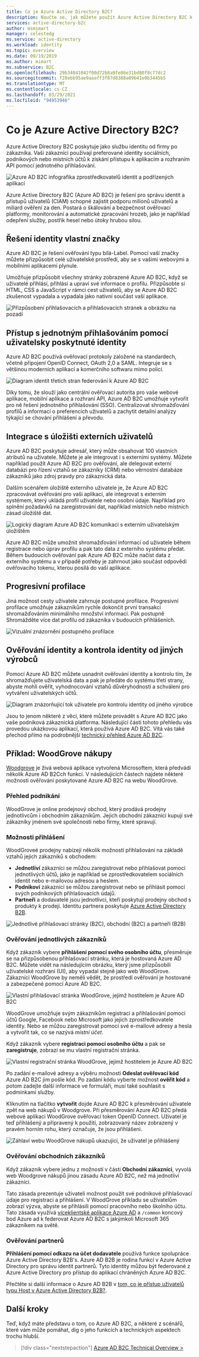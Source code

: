 ```yaml
---
title: Co je Azure Active Directory B2C?
description: Naučte se, jak můžete použít Azure Active Directory B2C k podpoře externích identit ve vašich aplikacích, včetně sociálního přihlášení s Facebooku, Google a dalšími poskytovateli identity.
services: active-directory-b2c
author: msmimart
manager: celestedg
ms.service: active-directory
ms.workload: identity
ms.topic: overview
ms.date: 09/19/2019
ms.author: mimart
ms.subservice: B2C
ms.openlocfilehash: 29b34041042f00d72b8a9fe86e31bd80f8c77dc2
ms.sourcegitcommit: f28ebb95ae9aaaff3f87d8388a09b41e0b3445b5
ms.translationtype: MT
ms.contentlocale: cs-CZ
ms.lasthandoff: 03/29/2021
ms.locfileid: "94953946"
---
```

# <a name="what-is-azure-active-directory-b2c"></a>Co je Azure Active Directory B2C?

Azure Active Directory B2C poskytuje jako službu identitu od firmy po zákazníka. Vaši zákazníci používají preferované identity sociálních, podnikových nebo místních účtů k získání přístupu k aplikacím a rozhraním API pomocí jednotného přihlašování.

![Azure AD B2C infografika zprostředkovatelů identit a podřízených aplikací](./media/overview/azureadb2c-overview.png)

Azure Active Directory B2C (Azure AD B2C) je řešení pro správu identit a přístupů uživatelů (CIAM) schopné zajistit podporu milionů uživatelů a miliard ověření za den. Postará o škálování a bezpečnost ověřovací platformy, monitorování a automatické zpracování hrozeb, jako je například odepření služby, postřik hesel nebo útoky hrubou silou.

## <a name="custom-branded-identity-solution"></a>Řešení identity vlastní značky

Azure AD B2C je řešení ověřování typu bílá-Label. Pomocí vaší značky můžete přizpůsobit celé uživatelské prostředí, aby se s vašimi webovými a mobilními aplikacemi plynule.

Umožňuje přizpůsobit všechny stránky zobrazené Azure AD B2C, když se uživatelé přihlásí, přihlásí a upraví své informace o profilu. Přizpůsobte si HTML, CSS a JavaScript v rámci cest uživatelů, aby se Azure AD B2C zkušenost vypadala a vypadala jako nativní součást vaší aplikace.

![Přizpůsobení přihlašovacích a přihlašovacích stránek a obrázku na pozadí](./media/overview/sign-in-small.png)

## <a name="single-sign-on-access-with-a-user-provided-identity"></a>Přístup s jednotným přihlašováním pomocí uživatelsky poskytnuté identity

Azure AD B2C používá ověřovací protokoly založené na standardech, včetně připojení OpenID Connect, OAuth 2,0 a SAML. Integruje se s většinou moderních aplikací a komerčního softwaru mimo polici.

![Diagram identit třetích stran federování k Azure AD B2C](./media/overview/scenario-singlesignon.png)

Díky tomu, že slouží jako centrální ověřovací autorita pro vaše webové aplikace, mobilní aplikace a rozhraní API, Azure AD B2C umožňuje vytvořit pro ně řešení jednotného přihlašování (SSO). Centralizovat shromažďování profilů a informací o preferencích uživatelů a zachytit detailní analýzy týkající se chování přihlášení a převodu.

## <a name="integrate-with-external-user-stores"></a>Integrace s úložišti externích uživatelů

Azure AD B2C poskytuje adresář, který může obsahovat 100 vlastních atributů na uživatele. Můžete je ale integrovat i s externími systémy. Můžete například použít Azure AD B2C pro ověřování, ale delegovat externí databázi pro řízení vztahů se zákazníky (CRM) nebo věrnostní databáze zákazníků jako zdroj pravdy pro zákaznická data.

Dalším scénářem úložiště externího uživatele je, že Azure AD B2C zpracovávat ověřování pro vaši aplikaci, ale integrovat s externím systémem, který ukládá profil uživatele nebo osobní údaje. Například pro splnění požadavků na zaregistrování dat, například místních nebo místních zásad úložiště dat.

![Logický diagram Azure AD B2C komunikaci s externím uživatelským úložištěm](./media/overview/scenario-remoteprofile.png)

Azure AD B2C může umožnit shromažďování informací od uživatele během registrace nebo úprav profilu a pak tato data z externího systému předat. Během budoucích ověřování pak Azure AD B2C může načíst data z externího systému a v případě potřeby je zahrnout jako součást odpovědi ověřovacího tokenu, kterou posílá do vaší aplikace.

## <a name="progressive-profiling"></a>Progresivní profilace

Jiná možnost cesty uživatele zahrnuje postupné profilace. Progresivní profilace umožňuje zákazníkům rychle dokončit první transakci shromažďováním minimálního množství informací. Pak postupně Shromážděte více dat profilu od zákazníka v budoucích přihlášeních.

![Vizuální znázornění postupného profilace](./media/overview/scenario-progressive.png)

## <a name="third-party-identity-verification-and-proofing"></a>Ověřování identity a kontrola identity od jiných výrobců

Pomocí Azure AD B2C můžete usnadnit ověřování identity a kontrolu tím, že shromažďujete uživatelská data a pak je předáte do systému třetí strany, abyste mohli ověřit, vyhodnocování vztahů důvěryhodnosti a schválení pro vytváření uživatelských účtů.

![Diagram znázorňující tok uživatele pro kontrolu identity od jiného výrobce](./media/overview/scenario-idproofing.png)

Jsou to jenom některé z věcí, které můžete provádět s Azure AD B2C jako vaše podniková zákaznická platforma. Následující části tohoto přehledu vás provedou ukázkovou aplikací, která používá Azure AD B2C. Vítá vás také přechod přímo na podrobnější [technický přehled Azure AD B2C](technical-overview.md).

## <a name="example-woodgrove-groceries"></a>Příklad: WoodGrove nákupy

[Woodgrove][woodgrove] je živá webová aplikace vytvořená Microsoftem, která předvádí několik Azure AD B2Cch funkcí. V následujících částech najdete některé možnosti ověřování poskytované Azure AD B2C na webu WoodGrove.

### <a name="business-overview"></a>Přehled podnikání

WoodGrove je online prodejnový obchod, který prodává prodejny jednotlivcům i obchodním zákazníkům. Jejich obchodní zákazníci kupují své zákazníky jménem své společnosti nebo firmy, které spravují.

### <a name="sign-in-options"></a>Možnosti přihlášení

WoodGroveé prodejny nabízejí několik možností přihlašování na základě vztahů jejich zákazníků s obchodem:

* **Jednotliví** zákazníci se můžou zaregistrovat nebo přihlašovat pomocí jednotlivých účtů, jako je například se zprostředkovatelem sociálních identit nebo e-mailovou adresou a heslem.
* **Podnikoví** zákazníci se můžou zaregistrovat nebo se přihlásit pomocí svých podnikových přihlašovacích údajů.
* **Partneři** a dodavatelé jsou jednotlivci, kteří poskytují prodejny obchod s produkty k prodeji. Identitu partnera poskytuje [Azure Active Directory B2B](../active-directory/external-identities/what-is-b2b.md).

![Jednotlivé přihlašovací stránky (B2C), obchodní (B2C) a partneři (B2B)](./media/overview/woodgrove-overview.png)

### <a name="authenticate-individual-customers"></a>Ověřování jednotlivých zákazníků

Když zákazník vybere **přihlášení pomocí svého osobního účtu**, přesměruje se na přizpůsobenou přihlašovací stránku, která je hostovaná Azure AD B2C. Můžete vidět na následujícím obrázku, který jsme přizpůsobili uživatelské rozhraní (UI), aby vypadal stejně jako web WoodGrove. Zákazníci WoodGrove by neměli vědět, že prostředí ověřování je hostované a zabezpečené pomocí Azure AD B2C.

![Vlastní přihlašovací stránka WoodGrove, jejímž hostitelem je Azure AD B2C](./media/overview/sign-in.png)

WoodGrove umožňuje svým zákazníkům registraci a přihlašování pomocí účtů Google, Facebook nebo Microsoft jako jejich zprostředkovatele identity. Nebo se můžou zaregistrovat pomocí své e-mailové adresy a hesla a vytvořit tak, co se nazývá *místní účet*.

Když zákazník vybere **registraci pomocí osobního účtu** a pak se **zaregistruje**, zobrazí se mu vlastní registrační stránka.

![Vlastní registrační stránka WoodGrove, jejímž hostitelem je Azure AD B2C](./media/overview/sign-up.png)

Po zadání e-mailové adresy a výběru možnosti **Odeslat ověřovací kód** Azure AD B2C jim pošle kód. Po zadání kódu vyberte možnost **ověřit kód** a potom zadejte další informace ve formuláři, musí také souhlasit s podmínkami služby.

Kliknutím na tlačítko **vytvořit** dojde Azure AD B2C k přesměrování uživatele zpět na web nákupů v Woodgrove. Při přesměrování Azure AD B2C předá webové aplikaci WoodGrove ověřovací token OpenID Connect. Uživatel je teď přihlášený a připravený k použití, zobrazovaný název zobrazený v pravém horním rohu, který označuje, že jsou přihlášeni.

![Záhlaví webu WoodGrove nákupů ukazující, že uživatel je přihlášený](./media/overview/signed-in-individual.png)

### <a name="authenticate-business-customers"></a>Ověřování obchodních zákazníků

Když zákazník vybere jednu z možností v části **Obchodní zákazníci**, vyvolá web Woodgrove nákupů jinou zásadu Azure AD B2C, než má jednotliví zákazníci.

Tato zásada prezentuje uživateli možnost použít své podnikové přihlašovací údaje pro registraci a přihlášení. V WoodGrove příkladu se uživatelům zobrazí výzva, abyste se přihlásili pomocí pracovního nebo školního účtu. Tato zásada využívá [víceklientské aplikace Azure AD](../active-directory/develop/howto-convert-app-to-be-multi-tenant.md) a `/common` koncový bod Azure ad k federovat Azure AD B2C s jakýmkoli Microsoft 365 zákazníkem na světě.

### <a name="authenticate-partners"></a>Ověřování partnerů

**Přihlášení pomocí odkazu na účet dodavatele** používá funkce spolupráce Azure Active Directory B2B's. Azure AD B2B je rodina funkcí v Azure Active Directory pro správu identit partnerů. Tyto identity můžou být federované z Azure Active Directory pro přístup do aplikací chráněných Azure AD B2C.

Přečtěte si další informace o Azure AD B2B v [tom, co je přístup uživatelů typu Host v Azure Active Directory B2B?](../active-directory/external-identities/what-is-b2b.md).

<!-- UNCOMMENT WHEN REPO IS UPDATED WITH LATEST DEMO CODE
### Sample code

If you'd like to jump right into the code to see how the WoodGrove Groceries application is built, you can find the repository on GitHub:

[Azure-Samples/active-directory-external-identities-woodgrove-demo][woodgrove-repo] (GitHub)
-->

## <a name="next-steps"></a>Další kroky

Teď, když máte představu o tom, co Azure AD B2C, a některé z scénářů, které vám může pomáhat, dig o jeho funkcích a technických aspektech trochu hlubší.

> [!div class="nextstepaction"]
> [Azure AD B2C Technical Overview >](technical-overview.md)

<!-- LINKS - External -->
[woodgrove]: https://aka.ms/ciamdemo
[woodgrove-repo]: https://github.com/Azure-Samples/active-directory-external-identities-woodgrove-demo